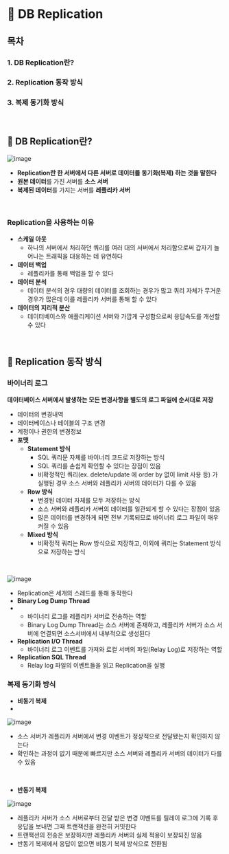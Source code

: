 # 📲 DB Replication
## 목차
### 1. DB Replication란?
### 2. Replication 동작 방식
### 3. 복제 동기화 방식
</br>

## 🤔 DB Replication란?

![image](https://github.com/CS-Algorithm-Study/CS/assets/81271328/2dbb8bdb-7c28-4bc8-842f-fd91a70a7962)

- **Replication란 한 서버에서 다른 서버로 데이터를 동기화(복제) 하는 것을 말한다**
- **원본 데이터**를 가진 서버를 **소스 서버**
- **복제된 데이터**를 가지는 서버를 **레플리카 서버**

</br>
  
### Replication을 사용하는 이유


- **스케일 아웃**
  - 하나의 서버에서 처리하던 쿼리를 여러 대의 서버에서 처리함으로써 갑자기 늘어나는 트래픽을 대응하는 데 유연하다
- **데이터 백업**
  - 레플리카를 통해 백업을 할 수 있다
- **데이터 분석**
  - 데이터 분석의 경우 대량의 데이터를 조회하는 경우가 많고 쿼리 자체가 무거운 경우가 많은데 이를 레플리카 서버를 통해 할 수 있다
- **데이터의 지리적 분산**
  - 데이터베이스와 애플리케이션 서버와 가깝게 구성함으로써 응답속도를 개선할 수 있다


</br>

## 🤔 Replication 동작 방식


### 바이너리 로그

**데이터베이스 서버에서 발생하는 모든 변경사항을 별도의 로그 파일에 순서대로 저장**
- 데이터의 변경내역
- 데이터베이스나 테이블의 구조 변경
- 계정이나 권한의 변경정보
- **포맷**
  - **Statement 방식**
    - SQL 쿼리문 자체를 바이너리 코드로 저장하는 방식
    - SQL 쿼리를 손쉽게 확인할 수 있다는 장점이 있음
    - 비확정적인 쿼리(ex. delete/update 에 order by 없이 limit 사용 등) 가 실행된 경우 소스 서버와 레플리카 서버의 데이터가 다를 수 있음 
  - **Row 방식**
    - 변경된 데이터 자체를 모두 저장하는 방식
    - 소스 서버와 레플리카 서버의 데이터를 일관되게 할 수 있다는 장점이 있음
    - 많은 데이터를 변경하게 되면 전부 기록되므로 바이너리 로그 파일이 매우 커질 수 있음
  - **Mixed 방식**
    - 비확정적 쿼리는 Row 방식으로 저장하고, 이외에 쿼리는 Statement 방식으로 저장하는 방식

</br>

![image](https://github.com/CS-Algorithm-Study/CS/assets/81271328/1fca9dc3-18d6-4779-8cc0-eaf17c6aa298)

- Replication은 세개의 스레드를 통해 동작한다
- **Binary Log Dump Thread**
- - 바이너리 로그를 레플리카 서버로 전송하는 역할
  - Binary Log Dump Thread는 소스 서버에 존재하고, 레플리카 서버가 소스 서버에 연결되면 소스서버에서 내부적으로 생성된다
- **Replication I/O Thread**
  - 바이너리 로그 이벤트를 가져와 로컬 서버의 파일(Relay Log)로 저장하는 역할
- **Replication SQL Thread**
  - Relay log 파일의 이벤트들을 읽고 Replication을 실행

### 복제 동기화 방식

- **비동기 복제**
- 
![image](https://github.com/CS-Algorithm-Study/CS/assets/81271328/a4892381-95fe-4456-a93f-0ce5e0ed76e2)

- 소스 서버가 레플리카 서버에서 변경 이벤트가 정상적으로 전달됐는지 확인하지 않는다
- 확인하는 과정이 없기 때문에 빠르지만 소스 서버와 레플리카 서버의 데이터가 다를 수 있음

</br>

- **반동기 복제**

![image](https://github.com/CS-Algorithm-Study/CS/assets/81271328/daef6c1c-13de-4b84-9748-78c9d3d41f8c)

- 레플리카 서버가 소스 서버로부터 전달 받은 변경 이벤트를 릴레이 로그에 기록 후 응답을 보내면 그때 트랜잭션을 완전히 커밋한다
- 트랜잭션의 전송은 보장하지만 레플리카 서버의 실제 적용이 보장되진 않음
- 반동기 복제에서 응답이 없으면 비동기 복제 방식으로 전환됨
